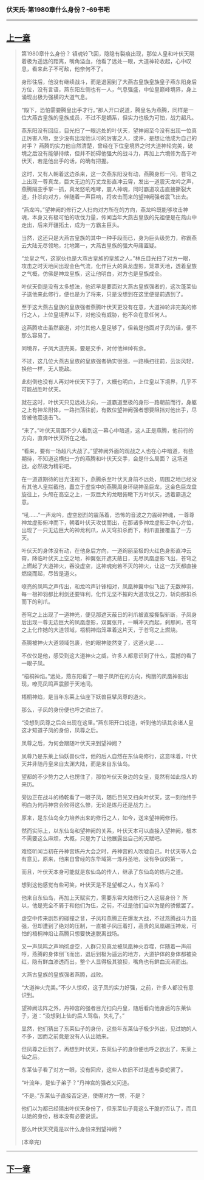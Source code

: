 ### 伏天氏-第1980章什么身份？-69书吧

--------
[上一章](./026828b2e467db21bd6fef1233ed7adc.md)
--------


>
>
>
>第1980章什么身份？
>镇魂铃飞回，隐隐有裂痕出现，那位人皇和叶伏天隔着极为遥远的距离，嘴角溢血，他看了远处一眼，大道神轮收起，心中叹息，看来此子不可敌，他奈何不了。
>
>身形往后，他没有继续战斗，而是退回到了大燕古皇族皇族皇子燕东阳身后方位，没有言语，燕东阳左侧也有一人，气息强盛，中位皇巅峰境界，身上涌现出极为强横的大道气息。
>
>“殿下，恐怕需要腾皇出手才行。”那人开口说道，腾皇名为燕腾，同样是一位大燕古皇族的皇族成员，不过不是嫡系，但实力也极为可怕，战力超凡。
>
>燕东阳没有回应，目光扫了一眼远处的叶伏天，望神阙至今没有出现一位真正厉害人物，至少没有出现他认可的厉害之人，或许，是想让他成为自己的对手？
>燕腾的实力他自然清楚，曾经在下位皇境界之时大道神轮完美，破境之后没有能够持续，但并不妨碍他强大的战斗力，再加上六境修为高于叶伏天，若是他出手的话，的确有把握。
>
>这时，又有人朝着这边杀来，这一次燕东阳没有动，燕腾身形一闪，苍穹之上出现一尊真龙，巨大无边的万丈龙影直冲云霄，发出一道震天龙吟之声，燕腾隔空手掌一抓，真龙怒吼咆哮，震人神魂，同时霸道攻击直接撕裂大道，扑杀向对方，伴随着一声巨响，将攻击而来的望神阙强者震飞出去。
>
>“燕龙吟。”望神阙的修行之人扫向对方所在的方向，燕龙吟既能够攻击神魂，本身又有极可怕的攻伐力量，传闻当年大燕古皇族的先祖便是在燕山中走出，后来开疆拓土，成为一方霸主巨头。
>
>当然，这还只是大燕古皇族的其中一种手段而已，身为巨头级势力，称霸燕云大陆无尽领地，北地第一，大燕古皇族的强大毋庸置疑。
>
>“龙皇之气，这家伙也是大燕古皇族的皇族之人。”林丘目光扫了对方一眼，攻击之时天地间出现金色气流，化作巨大的真龙虚影，笼罩天地，透着皇族之气概，仿佛是神龙皇族，这让他明白，对方也是皇族成全。
>
>叶伏天倒是没有太多想法，他迟早是要面对大燕古皇族强者的，这次蓬莱仙子送他来此修行，便也是为了将来，只是没想到在这里便提前遇到了。
>
>至于这大燕古皇族的皇族强者燕腾叶伏天更没有在意，大道神轮非完美的修行之人，上位皇境界以下，对他没有威胁，他不会在意任何人。
>
>这燕腾攻击虽然霸道，对付其他人皇足够了，但若是他面对子凤的话，便不那么容易了。
>
>同境界，子凤大道完美，要是交手，对付他绰绰有余。
>
>不过，这几位大燕古皇族的皇族强者确实很强，一路横扫往前，云淡风轻，换他一样，无人能敌。
>
>此刻倒也没有人再对叶伏天下手了，大概也明白，上位皇以下境界，几乎不可能战胜叶伏天。
>
>就在这时，叶伏天只见远处方向，一道霸道至极的身形一路朝前而行，身躯之上有神龙附体，一路扫荡往前，有数位望神阙强者想要阻挡对他出手，尽皆被他震退击飞。
>
>“来了。”叶伏天周围不少人看到这一幕心中暗道，这人正是燕腾，他前行的方向，直奔叶伏天所在之地。
>
>“看来，要有一场超凡大战了。”望神阙外面的观战之人也在心中暗道，有些期待，不知道这横扫一方的燕腾和叶伏天交手，会是什么局面？
>这场道战，必然极为精彩吧。
>
>在一道道期待的目光注视下，燕腾杀至叶伏天身前不远处，周围之地已经没有其他人皇拦截他，矗立于虚空中的燕腾周身环绕神圣巨龙，这金色巨龙盘旋往上，头颅在高空之上，一双巨大的龙眼俯瞰下方叶伏天，透着霸道之意。
>
>“吼……”一声龙吟，虚空剧烈的震荡着，恐怖的音波之力震碎神魂，一尊尊神龙虚影俯冲而下，朝着叶伏天攻伐而出，在那诸多神龙虚影正中心方位，出现了一只无边巨大的神龙利爪，从天穹扣杀而下，利爪直接覆盖了一方天。
>
>叶伏天的身体没有动，在他身后方向，一道绚丽至极的火红色身影直冲云霄，降临叶伏天上空之地，神翼张开遮天蔽日，无尽凤凰虚影飞出，苍穹之上燃起了大道神火，吞没虚空，这神魂宛若不灭的神火，让这一方天都直接燃烧而起，尽皆是道火。
>
>嘹亮的凤鸣之声传出，和龙吟声针锋相对，凤凰神翼中似飞出了无数神羽，每一根神羽都比利剑还要锋利，化作无坚不摧的大道攻伐之力，斩向那扣杀而下的利爪。
>
>苍穹之上出现了一道神光，便见那遮天蔽日的利爪被直接撕裂斩断，子凤身后出现一尊无边巨大的凤凰虚影，双翼张开，一瞬冲天而起，刹那间，苍穹之上化作她的大道领域，梧桐神焰笼罩着这片天，于苍穹之上燃烧。
>
>燕腾被神火大道领域包裹，他的眼神陡然变了，这道火是……
>
>不仅仅是他，感受到这大道神火之威，许多人都意识到了什么，震撼的看了一眼子凤。
>
>“梧桐神焰。”远处，燕东阳看了一眼子凤所在的方向，绚丽的凤凰神影出现，嘹亮凤鸣声震颤于天地间。
>
>梧桐神焰，是当年东莱上仙座下妖兽巨擘凤尊的道火。
>
>那么，子凤的身份便也呼之欲出了。
>
>“没想到凤尊之后会出现在这里。”燕东阳开口说道，听到他的话其余诸人皇这才知道子凤的身份，凤尊之后。
>
>凤尊之后，为何会跟随叶伏天来到望神阙？
>
>凤尊乃是东莱上仙妖兽伙伴，他的后人自然在东仙岛修行，这意味着，叶伏天并非随丹皇来自太渊大陆，而是来自东仙岛。
>
>望都的不少势力之人也愣住了，那位叶伏天身边的女皇，竟然有如此惊人的来历。
>
>旁边正在战斗的杨乾看了一眼子凤，随后目光又扫向叶伏天，这一刻他终于明白为何丹神宫会败得这么惨，无论是炼丹还是战力上。
>
>原来，是东仙岛全力培养出来的修行之人，如今，送来望神阙修行。
>
>然而实际上，以东仙岛和望神阙的关系，叶伏天本可以直接入望神阙，根本不需要这么麻烦，大概，只是为了让他展露出自己的天赋吧。
>
>难怪听闻当初在丹神宫炼丹大会之时，丹神宫的人吹嘘自己，叶伏天等人会有意见，原来，他来自曾经的东华域第一炼丹圣地，没有争议的第一。
>
>而且，叶伏天本身可能就是东仙岛的传人，继承了东仙岛的炼丹之道。
>
>想到这他感觉有些可笑，叶伏天是不是望都之人，有关系吗？
>
>他来自东仙岛，再加上天赋实力，需要东霄大陆修行之人这层身份？
>所以，他是完全不屑于和他们为伍，之前，不过是他们自以为是的骄傲罢了。
>
>虚空中传来剧烈的碰撞之音，子凤和燕腾正在爆发大战，不过燕腾战斗力虽强，但却遭到了绝对的压制，一直被子凤压着打，高贵的凤凰碾压神龙，可怕的梧桐神焰让燕腾只想要快速脱离战场。
>
>又一声凤鸣之声响彻虚空，人群只见真龙被凤凰神火吞噬，伴随着一声闷哼，燕腾的身体倒飞而出，退后到极为遥远的地方，大道护体的身体都被染红，隐有鲜血渗透而出，整个人显得极其狼狈，嘴角也有鲜血流淌而出。
>
>大燕古皇族的皇族强者燕腾，战败。
>
>“大道神火完美。”不少人惊叹，这子凤的实力好强，之前，许多人都没有意识到。
>
>望神阙法阵之外，丹神宫的强者目光扫向丹皇，随后看向他身后的东莱仙子，道：“没想到上仙的后人驾临，失礼了。”
>
>显然，他们猜出了东莱仙子的身份，这些年东莱仙子极少外出，见过她的人不多，因而之前竟是没有人认出她来。
>
>但凤尊之后到了，再想到叶伏天，东莱仙子的身份便也呼之欲出了，东莱上仙之后。
>
>东莱仙子看了对方一眼，没有回应，这些人依旧不过是虚与委蛇罢了。
>
>“叶流年，是仙子弟子？”丹神宫的强者又问道。
>
>“不是。”东莱仙子直接否定道，使得对方一愣，不是？
>
>他们以为都已经猜出叶伏天身份了，但东莱仙子竟这么干脆的否认了，而且以她的身份，根本没有必要说谎。
>
>那么叶伏天究竟是以什么身份来到望神阙？
>
>(本章完)
>
>

--------
[下一章](./23b38e88b37035494f5da1ee3b2e7e00.md)
--------
